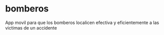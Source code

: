 # bomberos
App movil para que los bomberos localicen efectiva y eficientemente a las victimas de un accidente
